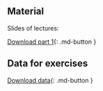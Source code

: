 ## Material

Slides of lectures:

[Download part 1](assets/pdf/slides_122021.pdf){: .md-button }

<!-- [Download part 2](assets/pdf/EA_122021_ID.PDF){: .md-button } -->


## Data for exercises
[Download data](assets/exercises/data.zip){: .md-button }


<!-- This is commented text -->
<!-- [Download part 2](../assets/pdfs/EA_122021_TW.pdf){: .md-button } -->

